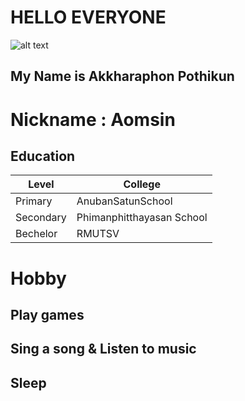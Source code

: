 # HELLO EVERYONE
![alt text](https://scontent.fbkk10-1.fna.fbcdn.net/v/t1.0-9/52029349_2066430150069455_4797893294753316864_n.jpg?_nc_cat=108&ccb=2&_nc_sid=ad2b24&_nc_eui2=AeE15DEkiXCYc66xFTOowW2JSj_1jNwCYEJKP_WM3AJgQv0-TiztJQ-QMaxmcpHE7vxSUXnV4zhCQ9XTgGLprBZ-&_nc_ohc=hXm15fp-ZqwAX8G8hGb&_nc_oc=AQmXFRpD30JsV8Lioxy4Fj_55CgbG0mlsFSQhSC43Rl-tTfV1HvgRV-hEE3YwViZCRI&_nc_ht=scontent.fbkk10-1.fna&oh=c25b80c5c1426982e4534c0f219800e4&oe=600A96CA)

## My Name is Akkharaphon Pothikun
# Nickname : Aomsin 

## Education
| Level | College |
| ----------- | ----------- |
| Primary | AnubanSatunSchool |
| Secondary | Phimanphitthayasan School |
| Bechelor | RMUTSV |

# Hobby
## Play games
## Sing a song & Listen to music
## Sleep
